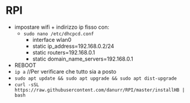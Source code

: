 # RPI
- impostare wifi + indirizzo ip fisso con: 
    - `sudo nano /etc/dhcpcd.conf`
      - interface wlan0
      - static ip_address=192.168.0.2/24
      - static routers=192.168.0.1
      - static domain_name_servers=192.168.0.1
- REBOOT
- `ip a` //Per verificare che tutto sia a posto
- `sudo apt update && sudo apt upgrade && sudo apt dist-upgrade`
- `curl -sSL https://raw.githubusercontent.com/danurr/RPI/master/installHB | bash`
